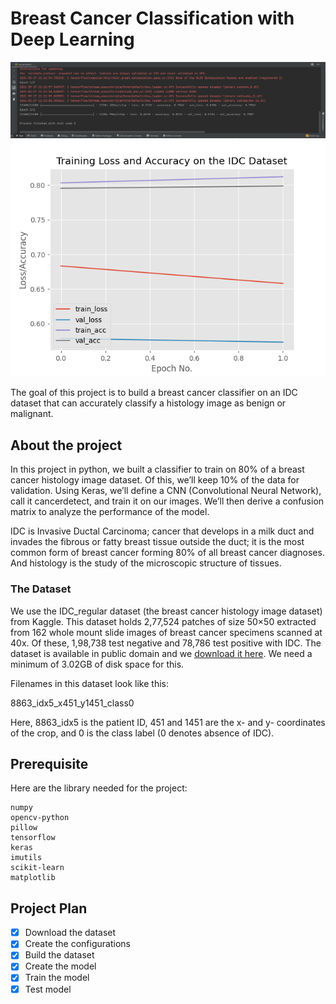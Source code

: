 # Breast Cancer Classification with Deep Learning

![img.png](img.png)
![plot.png](plot.png)


The goal of this project is to build a breast cancer classifier on an IDC 
dataset that can accurately classify a histology image as benign or malignant.

## About the project

In this project in python, we built a classifier to train on 80% of a 
breast cancer histology image dataset. Of this, we’ll keep 10% of the data 
for validation. Using Keras, we’ll define a CNN (Convolutional Neural 
Network), call it cancerdetect, and train it on our images. We’ll then derive a 
confusion matrix to analyze the performance of the model.

IDC is Invasive Ductal Carcinoma; cancer that develops in a milk duct and 
invades the fibrous or fatty breast tissue outside the duct; it is the most 
common form of breast cancer forming 80% of all breast cancer diagnoses. And 
histology is the study of the microscopic structure of tissues.

### The Dataset

We use the IDC_regular dataset (the breast cancer histology image dataset)
from Kaggle. This dataset holds 2,77,524 patches of size 50×50 extracted 
from 162 whole mount slide images of breast cancer specimens scanned at 40x. 
Of these, 1,98,738 test negative and 78,786 test positive with IDC. The 
dataset is available in public domain and we 
[download it here](https://www.kaggle.com/paultimothymooney/breast-histopathology-images/). 
We need a minimum of 3.02GB of disk space for this.

Filenames in this dataset look like this:

8863_idx5_x451_y1451_class0

Here, 8863_idx5 is the patient ID, 451 and 1451 are the x- and y- 
coordinates of the crop, and 0 is the class label (0 denotes absence of IDC).

## Prerequisite

Here are the library needed for the project:

    numpy 
    opencv-python 
    pillow 
    tensorflow 
    keras 
    imutils 
    scikit-learn 
    matplotlib

## Project Plan

- [x] Download the dataset
- [x] Create the configurations
- [x] Build the dataset
- [x] Create the model
- [x] Train the model
- [x] Test model

